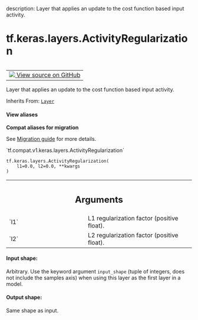 description: Layer that applies an update to the cost function based input activity.

<div itemscope itemtype="http://developers.google.com/ReferenceObject">
<meta itemprop="name" content="tf.keras.layers.ActivityRegularization" />
<meta itemprop="path" content="Stable" />
<meta itemprop="property" content="__init__"/>
<meta itemprop="property" content="__new__"/>
</div>

# tf.keras.layers.ActivityRegularization

<!-- Insert buttons and diff -->

<table class="tfo-notebook-buttons tfo-api nocontent" align="left">
<td>
  <a target="_blank" href="https://github.com/tensorflow/tensorflow/blob/r2.3/tensorflow/python/keras/layers/core.py#L1237-L1266">
    <img src="https://www.tensorflow.org/images/GitHub-Mark-32px.png" />
    View source on GitHub
  </a>
</td>
</table>



Layer that applies an update to the cost function based input activity.

Inherits From: [`Layer`](../../../tf/keras/layers/Layer.md)

<section class="expandable">
  <h4 class="showalways">View aliases</h4>
  <p>
<b>Compat aliases for migration</b>
<p>See
<a href="https://www.tensorflow.org/guide/migrate">Migration guide</a> for
more details.</p>
<p>`tf.compat.v1.keras.layers.ActivityRegularization`</p>
</p>
</section>

<pre class="devsite-click-to-copy prettyprint lang-py tfo-signature-link">
<code>tf.keras.layers.ActivityRegularization(
    l1=0.0, l2=0.0, **kwargs
)
</code></pre>



<!-- Placeholder for "Used in" -->


<!-- Tabular view -->
 <table class="responsive fixed orange">
<colgroup><col width="214px"><col></colgroup>
<tr><th colspan="2"><h2 class="add-link">Arguments</h2></th></tr>

<tr>
<td>
`l1`
</td>
<td>
L1 regularization factor (positive float).
</td>
</tr><tr>
<td>
`l2`
</td>
<td>
L2 regularization factor (positive float).
</td>
</tr>
</table>



#### Input shape:

Arbitrary. Use the keyword argument `input_shape`
(tuple of integers, does not include the samples axis)
when using this layer as the first layer in a model.



#### Output shape:

Same shape as input.


